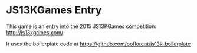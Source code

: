 # JS13KGames Entry

This game is an entry into the 2015 JS13KGames competition: http://js13kgames.com/

It uses the boilerplate code at https://github.com/ooflorent/js13k-boilerplate
